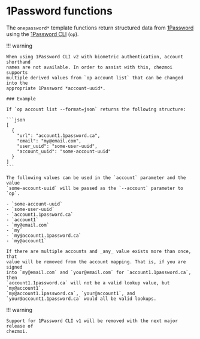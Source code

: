 # 1Password functions

The `onepassword*` template functions return structured data from
[1Password](https://1password.com/) using the [1Password
CLI](https://developer.1password.com/docs/cli) (`op`).

!!! warning

    When using 1Password CLI v2 with biometric authentication, account shorthand
    names are not available. In order to assist with this, chezmoi supports
    multiple derived values from `op account list` that can be changed into the
    appropriate 1Password *account-uuid*.

    ### Example

    If `op account list --format=json` returns the following structure:

    ```json
    [
      {
        "url": "account1.1password.ca",
        "email": "my@email.com",
        "user_uuid": "some-user-uuid",
        "account_uuid": "some-account-uuid"
      }
    ]
    ```

    The following values can be used in the `account` parameter and the value
    `some-account-uuid` will be passed as the `--account` parameter to `op`.

    - `some-account-uuid`
    - `some-user-uuid`
    - `account1.1password.ca`
    - `account1`
    - `my@email.com`
    - `my`
    - `my@account1.1password.ca`
    - `my@account1`

    If there are multiple accounts and _any_ value exists more than once, that
    value will be removed from the account mapping. That is, if you are signed
    into `my@email.com` and `your@email.com` for `account1.1password.ca`, then
    `account1.1password.ca` will not be a valid lookup value, but `my@account1`,
    `my@account1.1password.ca`, `your@account1`, and
    `your@account1.1password.ca` would all be valid lookups.

!!! warning

    Support for 1Password CLI v1 will be removed with the next major release of
    chezmoi.
